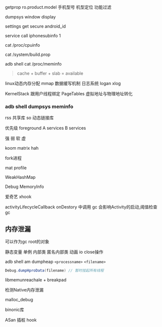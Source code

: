 getprop ro.product.model 手机型号 机型定位 功能过滤

dumpsys window display

settings get secure android_id

service call iphonesubinfo 1

cat /proc/cpuinfo

cat /system/build.prop

adb shell cat /proc/meminfo

> cache + buffer + slab = available

linux动态内存分配
mmap 数据缓写机制 日志系统 logan xlog

KernelStack 跟用户线程绑定
PageTables 虚拟地址与物理地址转化

### adb shell dumpsys meminfo

rss 共享库 so 动态链接库

优先级
foreground
A services
B services

强 弱 软 虚

koom matrix hah

fork进程

mat profile

WeakHashMap

Debug MemoryInfo

爱奇艺 xhook

activityLifecycleCallback onDestory 中调用 gc 会影响Activity的启动,阈值检查 
gc

## 内存泄漏

可以作为gc root的对象

静态变量 单例 内部类 匿名内部类 动画 io close操作

adb shell am dumpheap `<processname>` `<filename>`

```java
Debug.dumpHproData(filename) // 暂时挂起所有线程
```

libmemunreachale + breakpad

检测Native内存泄漏

malloc_debug

binonic库

ASan 插桩 hook